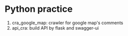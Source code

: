 # Python practice
1. cra_google_map: crawler for google map's comments
2. api_cra: build API by flask and swagger-ui
